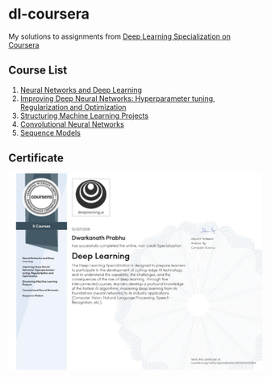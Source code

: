 # dl-coursera

My solutions to assignments from [Deep Learning Specialization on Coursera](https://www.coursera.org/specializations/deep-learning)

## Course List

1. [Neural Networks and Deep Learning](https://github.com/pdwarkanath/dl-coursera/tree/master/001%20Neural%20Networks%20and%20Deep%20Learning)
2. [Improving Deep Neural Networks: Hyperparameter tuning, Regularization and Optimization](https://github.com/pdwarkanath/dl-coursera/tree/master/002%20Improving%20Deep%20Neural%20Networks%20Hyperparameter%20tuning%2C%20Regularization%20and%20Optimization)
3. [Structuring Machine Learning Projects](https://github.com/pdwarkanath/dl-coursera/tree/master/003%20Structuring%20Machine%20Learning%20Projects)
4. [Convolutional Neural Networks](https://github.com/pdwarkanath/dl-coursera/tree/master/004%20Convolutional%20Neural%20Networks)
5. [Sequence Models](https://github.com/pdwarkanath/dl-coursera/tree/master/005%20Sequence%20Models)



## Certificate

![](/certificates/Specialization-Certificate.jpg)